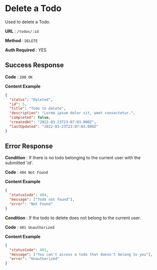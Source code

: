 # Delete a Todo

Used to delete a Todo.

**URL** : `/todos/:id`

**Method** : `DELETE`

**Auth Required** : YES

## Success Response

**Code** : `200 OK`

**Content Example**

```json
{
  "status": "Deleted",
  "id": 5,
  "title": "Todo to delete",
  "description": "Lorem ipsum dolor sit, amet consectetur.",
  "completed": false,
  "createdAt": "2022-03-23T23:07:03.000Z",
  "lastUpdated": "2022-03-23T23:07:03.000Z"
}
```

## Error Response

**Condition** : If there is no todo belonging to the current user with the submitted 'id'.

**Code** : `404 Not Found`

**Content Example**

```json
{
  "statusCode": 404,
  "message": ["Todo not found"],
  "error": "Not Found"
}
```

**Condition** : If the todo to delete does not belong to the current user.

**Code** : `401 Unauthorized`

**Content Example**

```json
{
  "statusCode": 401,
  "message": ["You can't access a todo that doesn't belong to you"],
  "error": "Unauthorized"
}
```
